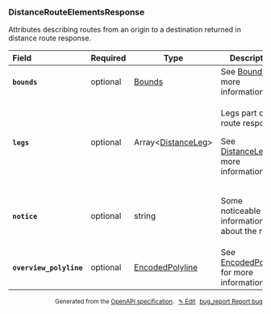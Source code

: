 <!--- This is a generated file, do not edit! -->
<!--- [START woosmap_http_schema_woosmap-platform-api-reference_distancerouteelementsresponse] -->
<h3 class="schema-object" id="Woosmap Platform API Reference_DistanceRouteElementsResponse">DistanceRouteElementsResponse</h3>

Attributes describing routes from an origin to a destination returned in distance route response.

| Field                                                                                                                                    | Required | Type                                                                                    | Description                                                                                                                                                                          |
| :--------------------------------------------------------------------------------------------------------------------------------------- | -------- | --------------------------------------------------------------------------------------- | ------------------------------------------------------------------------------------------------------------------------------------------------------------------------------------ |
| <h4 id="DistanceRouteElementsResponse-bounds" class="add-link schema-object-property-key"><code>bounds</code></h4>                       | optional | [Bounds](<#Woosmap Platform API Reference_Bounds> "Bounds")                             | See [Bounds](<#Woosmap Platform API Reference_Bounds> "Bounds") for more information.                                                                                                |
| <h4 id="DistanceRouteElementsResponse-legs" class="add-link schema-object-property-key"><code>legs</code></h4>                           | optional | Array&lt;[DistanceLeg](<#Woosmap Platform API Reference_DistanceLeg> "DistanceLeg")&gt; | <div class="ref-property-description"><p>Legs part of the route response</p><p>See <a href="#Woosmap Platform API Reference_DistanceLeg">DistanceLeg</a> for more information.</div> |
| <h4 id="DistanceRouteElementsResponse-notice" class="add-link schema-object-property-key"><code>notice</code></h4>                       | optional | string                                                                                  | <div class="nonref-property-description"><p>Some noticeable information about the route</p></div>                                                                                    |
| <h4 id="DistanceRouteElementsResponse-overview_polyline" class="add-link schema-object-property-key"><code>overview_polyline</code></h4> | optional | [EncodedPolyline](<#Woosmap Platform API Reference_EncodedPolyline> "EncodedPolyline")  | See [EncodedPolyline](<#Woosmap Platform API Reference_EncodedPolyline> "EncodedPolyline") for more information.                                                                     |

<p style="text-align: right; font-size: smaller;">Generated from the <a data-label="openapi-github" href="https://github.com/woosmap/openapi-specification" title="Woosmap OpenAPI Specification" class="external">OpenAPI specification</a>.
<a data-label="openapi-github-woosmap-http-schema-woosmap-platform-api-reference-distancerouteelementsresponse" data-action="edit" style="margin-left: 5px;" href="https://github.com/woosmap/openapi-specification/blob/main/specification/schemas/Woosmap Platform API Reference_DistanceRouteElementsResponse.yml" title="Edit on GitHub">✎ Edit</a>
<a data-label="openapi-github-woosmap-http-schema-woosmap-platform-api-reference-distancerouteelementsresponse" data-action="bug" style="margin-left: 5px;" href="https://github.com/woosmap/openapi-specification/issues/new?assignees=&labels=type%3A+bug%2C+triage+me&template=bug_report.md&title=[schemas] Bug - Woosmap Platform API Reference_DistanceRouteElementsResponse" title="File bug for schemas on GitHub"><span class="material-icons">bug_report</span> Report bug</a>
</p>

<!--- [END woosmap_http_schema_woosmap-platform-api-reference_distancerouteelementsresponse] -->
